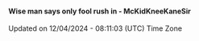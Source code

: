 #### Wise man says only fool rush in - McKidKneeKaneSir
Updated on 12/04/2024 - 08:11:03 (UTC) Time Zone
